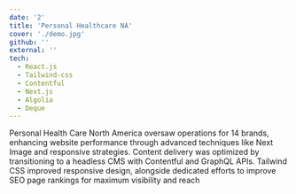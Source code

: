 ```yaml
---
date: '2'
title: 'Personal Healthcare NA'
cover: './demo.jpg'
github: ''
external: ''
tech:
  - React.js
  - Tailwind-css
  - Contentful
  - Next.js
  - Algolia
  - Deque
---
```


Personal Health Care North America oversaw operations for 14 brands, enhancing website performance through advanced techniques like Next Image and responsive strategies. Content delivery was optimized by transitioning to a headless CMS with Contentful and GraphQL APIs. Tailwind CSS improved responsive design, alongside dedicated efforts to improve SEO page rankings for maximum visibility and reach